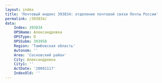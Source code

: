 ```yaml
---
layout: index
title: 'Почтовый индекс 393834: отделение почтовой связи Почты России'
permalink: /393834/
data:
    Index: 393834
    OPSName: Александровка
    OPSType: О
    OPSSubm: 393958
    Region: 'Тамбовская область'
    Autonom: ''
    Area: 'Сосновский район'
    City: Александровка
    City1: ''
    ActDate: '20091117'
    IndexOld: ''
---
```

